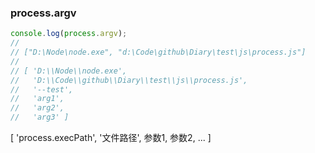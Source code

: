 ### process.argv

```js
console.log(process.argv);
//
// ["D:\Node\node.exe", "d:\Code\github\Diary\test\js\process.js"]
//
// [ 'D:\\Node\\node.exe',
//   'D:\\Code\\github\\Diary\\test\\js\\process.js',
//   '--test',
//   'arg1',
//   'arg2',
//   'arg3' ]
```

[ 'process.execPath', '文件路径', 参数1, 参数2, ... ]
